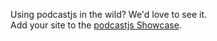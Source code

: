 <!-- 

layout : post
title : Showcase
description : A showcase
category : ai
tags : series, fiction
comments : true 
author : Rich Dotcom
thumbnail_image_url: images/img_3.jpg
datetime_str: 17 August 2017
datetime : 2017-08-17
duration: 0:30:20
sound_url: http://www.largesound.com/ashborytour/sound/AshboryBYU.mp3 ; en

-->


Using podcastjs in the wild? We'd love to see it.  
Add your site to the [podcastjs Showcase](https://github.com/podcastjs/podcastjs/wiki/podcastjs-Showcase).
